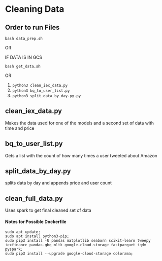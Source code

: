 # Cleaning Data

## Order to run Files

`bash data_prep.sh` 

OR

IF DATA IS IN GCS

`bash get_data.sh`

OR

1. `python3 clean_iex_data.py`
1. `python3 bq_to_user_list.py`
1. `python3 split_data_by_day.py.py`

## clean_iex_data.py

Makes the data used for one of the models and a second set of data with time and price

## bq_to_user_list.py

Gets a list with the count of how many times a user tweeted about Amazon

## split_data_by_day.py

splits data by day and appends price and user count

## clean_full_data.py

Uses spark to get final cleaned set of data


#### Notes for Possible Dockerfile

```
sudo apt update;
sudo apt install python3-pip;
sudo pip3 install -U pandas matplotlib seaborn scikit-learn tweepy iexfinance pandas-gbq nltk google-cloud-storage fastparquet tqdm pyspark;
sudo pip3 install --upgrade google-cloud-storage colorama;
```
